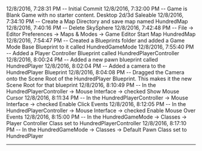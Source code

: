 12/8/2016, 7:28:31 PM -- Initial Commit
12/8/2016, 7:32:00 PM -- Game is Blank Game with no starter content.  Desktop 2d/3d Saleable
12/8/2016, 7:34:10 PM -- Create a Map Directory and save map named HundredMap
12/8/2016, 7:40:16 PM -- Delete SkySphere
12/8/2016, 7:42:48 PM -- File -> Editor Preferences -> Maps & Modes -> Game Editor Start Map HundredMap
12/8/2016, 7:54:47 PM -- Created a Blueprints folder and added a Game Mode Base Blueprint to it called HundredGameMode
12/8/2016, 7:55:40 PM -- Added a Player Controller Blueprint called HundredPlayerController
12/8/2016, 8:00:24 PM -- Added a new pawn blueprint called HundredPlayer
12/8/2016, 8:02:04 PM -- Added a camera to the HundredPlayer Blueprint
12/8/2016, 8:04:08 PM -- Dragged the Camera onto the Scene Root of the HundredPlayer Blueprint.  This makes it the new Scene Root for that blueprint
12/8/2016, 8:10:49 PM -- In the HundredPlayerController -> Mouse Interface -> checked Show Mouse Cursor
12/8/2016, 8:11:34 PM -- In the HundredPlayerController -> Mouse Interface -> checked Enable Click Events
12/8/2016, 8:12:05 PM -- In the HundredPlayerController -> Mouse Interface -> checked Enable Mouse Over Events
12/8/2016, 8:15:00 PM -- In the HundredGameMode -> Classes -> Player Controller Class set to HundredPlayerController
12/8/2016, 8:17:10 PM -- In the HundredGameMode -> Classes -> Default Pawn Class set to HundredPlayer

----
